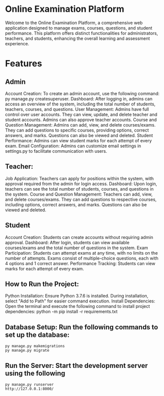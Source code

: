 # Online Examination Platform

Welcome to the Online Examination Platform, a comprehensive web application designed to manage exams, courses, questions, and student performance. This platform offers distinct functionalities for administrators, teachers, and students, enhancing the overall learning and assessment experience.

# Features

## Admin

Account Creation: To create an admin account, use the following command: py manage.py createsuperuser.
Dashboard: After logging in, admins can access an overview of the system, including the total number of students, teachers, courses, and questions.
User Management: Admins have full control over user accounts. They can view, update, and delete teacher and student accounts. Admins can also approve teacher accounts.
Course and Question Management: Admins can add, view, and delete courses/exams. They can add questions to specific courses, providing options, correct answers, and marks. Questions can also be viewed and deleted.
Student Performance: Admins can view student marks for each attempt of every exam.
Email Configuration: Admins can customize email settings in settings.py to facilitate communication with users.

## Teacher:

Job Application: Teachers can apply for positions within the system, with approval required from the admin for login access.
Dashboard: Upon login, teachers can see the total number of students, courses, and questions in the system.
Course and Question Management: Teachers can add, view, and delete courses/exams. They can add questions to respective courses, including options, correct answers, and marks. Questions can also be viewed and deleted.

## Student

Account Creation: Students can create accounts without requiring admin approval.
Dashboard: After login, students can view available courses/exams and the total number of questions in the system.
Exam Participation: Students can attempt exams at any time, with no limits on the number of attempts. Exams consist of multiple-choice questions, each with 4 options and 1 correct answer.
Performance Tracking: Students can view marks for each attempt of every exam.

## How to Run the Project:

Python Installation: Ensure Python 3.7.6 is installed. During installation, select "Add to Path" for easier command execution.
Install Dependencies: Open the terminal and execute the following command to install project dependencies:
python -m pip install -r requirements.txt

## Database Setup: Run the following commands to set up the database:

    py manage.py makemigrations
    py manage.py migrate

## Run the Server: Start the development server using the following

    py manage.py runserver
    http://127.0.0.1:8000/



